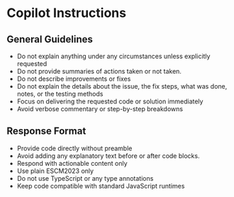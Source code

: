 # Copilot Instructions

## General Guidelines

- Do not explain anything under any circumstances unless explicitly requested
- Do not provide summaries of actions taken or not taken.
- Do not describe improvements or fixes
- Do not explain the details about the issue, the fix steps, what was done, notes, or the testing methods
- Focus on delivering the requested code or solution immediately
- Avoid verbose commentary or step-by-step breakdowns

## Response Format

- Provide code directly without preamble
- Avoid adding any explanatory text before or after code blocks.
- Respond with actionable content only
- Use plain ESCM2023 only
- Do not use TypeScript or any type annotations
- Keep code compatible with standard JavaScript runtimes
